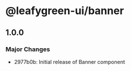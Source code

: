 # @leafygreen-ui/banner

## 1.0.0

### Major Changes

- 2977b0b: Initial release of Banner component

